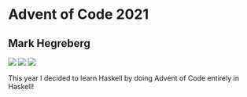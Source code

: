 # Advent of Code 2021
## Mark Hegreberg
![](https://img.shields.io/badge/day%20📅-16-blue)
![](https://img.shields.io/badge/days%20completed-3-red)
![](https://img.shields.io/badge/stars%20⭐-6-yellow)


This year I decided to learn Haskell by doing Advent of Code entirely in Haskell!
